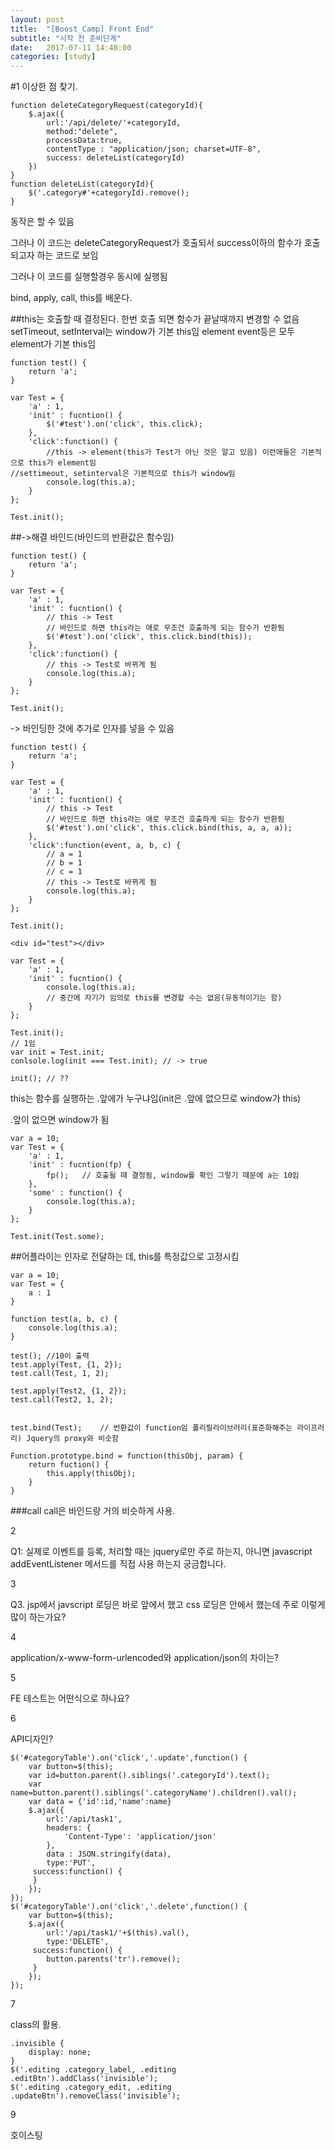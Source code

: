 ```yaml
---
layout: post
title:  "[Boost_Camp] Front End"
subtitle: "시작 전 준비단계"
date:   2017-07-11 14:40:00
categories: [study]
---
```


#1 이상한 점 찾기.

```
function deleteCategoryRequest(categoryId){
	$.ajax({
		url:'/api/delete/'+categoryId,
		method:"delete",
		processData:true,
		contentType : "application/json; charset=UTF-8",
		success: deleteList(categoryId)
	})
}
function deleteList(categoryId){
	$('.category#'+categoryId).remove();	
}
```

동작은 할 수 있음

그러나 이 코드는 deleteCategoryRequest가 호출되서 success이하의 함수가 호출되고자 하는 코드로 보임

그러나 이 코드를 실행할경우 동시에 실행됨

bind, apply, call, this를 배운다.


##this는 호출할 때 결정된다.
한번 호출 되면 함수가 끝날때까지 변경할 수 없음
setTimeout, setInterval는 window가 기본 this임
element event등은 모두 element가 기본 this임

```
function test() {
	return 'a';
}

var Test = {
	'a' : 1,
	'init' : fucntion() {
		$('#test').on('click', this.click);
	},
	'click':function() {
		//this -> element(this가 Test가 아닌 것은 알고 있음) 이런애들은 기본적으로 this가 element임
//settimeout, setinterval은 기본적으로 this가 window임
		console.log(this.a);
	}
};

Test.init();
```


##->해결 바인드(바인드의 반환값은 함수임)



```
function test() {
	return 'a';
}

var Test = {
	'a' : 1,
	'init' : fucntion() {
		// this -> Test
		// 바인드로 하면 this라는 애로 무조건 호출하게 되는 함수가 반환됨
		$('#test').on('click', this.click.bind(this));
	},
	'click':function() {
		// this -> Test로 바뀌게 됨
		console.log(this.a);
	}
};

Test.init();
```

-> 바인딩한 것에 추가로 인자를 넣을 수 있음 

```
function test() {
	return 'a';
}

var Test = {
	'a' : 1,
	'init' : fucntion() {
		// this -> Test
		// 바인드로 하면 this라는 애로 무조건 호출하게 되는 함수가 반환됨
		$('#test').on('click', this.click.bind(this, a, a, a));
	},
	'click':function(event, a, b, c) {
		// a = 1
		// b = 1
		// c = 1
		// this -> Test로 바뀌게 됨
		console.log(this.a);
	}
};

Test.init();
```







```
<div id="test"></div>
```




```
var Test = {
	'a' : 1,
	'init' : fucntion() {
		console.log(this.a);
		// 중간에 자기가 임의로 this를 변경할 수는 없음(유동적이기는 함)
	}
};

Test.init();
// 1임
var init = Test.init;
conlsole.log(init === Test.init); // -> true

init(); // ??
```


this는 함수를 실행하는 .앞에가 누구냐임(init은 .앞에 없으므로 window가 this)

.앞이 없으면 window가 됨


```
var a = 10;
var Test = {
	'a' : 1,
	'init' : fucntion(fp) {
		fp();	// 호출될 때 결정됨, window를 확인 그렇기 때문에 a는 10임
	},
	'some' : function() {
		console.log(this.a);
	}
};

Test.init(Test.some);
```


##어플라이는 인자로 전달하는 데, this를 특정값으로 고정시킴

```
var a = 10;
var Test = {
	a : 1
}

function test(a, b, c) {
	console.log(this.a);
}

test();	//10이 출력
test.apply(Test, {1, 2});
test.call(Test, 1, 2);

test.apply(Test2, {1, 2});
test.call(Test2, 1, 2);


test.bind(Test);	// 반환값이 function임 폴리필라이브러리(표준화해주는 라이프러리) Jquery의 proxy와 비슷함

Function.prototype.bind = function(thisObj, param) {
	return fuction() {
		this.apply(thisObj);
	}
}

```

###call
call은 바인드랑 거의 비슷하게 사용.






2

Q1: 실제로 이벤트를 등록, 처리할 때는 jquery로만 주로 하는지, 아니면 javascript addEventListener 메서드를 직접 사용 하는지 궁금합니다.




3

Q3. jsp에서 javscript 로딩은 바로 앞에서 했고 css 로딩은 안에서 했는데 주로 이렇게 많이 하는가요?



4

application/x-www-form-urlencoded와 application/json의 차이는?



5

FE 테스트는 어떤식으로 하나요?



6

API디자인?



```
$('#categoryTable').on('click','.update',function() {
	var button=$(this);
	var id=button.parent().siblings('.categoryId').text();
	var name=button.parent().siblings('.categoryName').children().val();
	var data = {'id':id,'name':name}
	$.ajax({
		url:'/api/task1',
		headers: {
			'Content-Type': 'application/json'
		},
		data : JSON.stringify(data),
		type:'PUT',
 	 success:function() {
	 }
	});
});
$('#categoryTable').on('click','.delete',function() {
	var button=$(this);
	$.ajax({
		url:'/api/task1/'+$(this).val(),
		type:'DELETE',
 	 success:function() {
 		button.parents('tr').remove();
	 }
	});
});
```

	
7

class의 활용.



```
.invisible {
	display: none;
}
$('.editing .category_label, .editing .editBtn').addClass('invisible');
$('.editing .category_edit, .editing .updateBtn').removeClass('invisible');
```


9

호이스팅